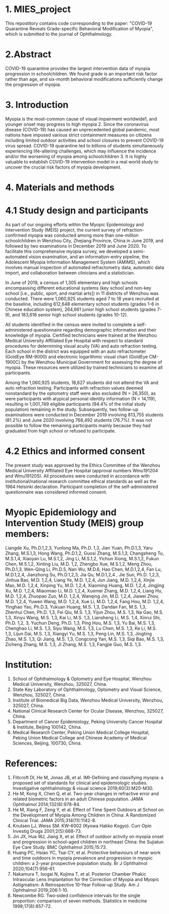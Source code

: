 # 1. MIES_project

This repostitory contains code corresponding to the paper: "COVID-19 Quarantine Reveals Grade-specific Behavioral Modification of Myopia", which is submitted to the journal of Ophthalmology.

# 2.Abstract
COVID-19 quarantine provides the largest intervention data of myopia progression in schoolchildren. We found grade is an important risk factor rather than age, and six-month behavioral modifications sufficiently change the progression of myopia.

# 3. Introduction
Myopia is the most-common cause of visual impairment worldwide1, and younger onset may progress to high myopia 2. Since the coronavirus disease (COVID-19) has caused an unprecedented global pandemic, most nations have imposed various strict containment measures on citizens including limited outdoor activities and school closures to prevent COVID-19 virus spread. COVID-19 quarantine led to billions of students simultaneously experiencing life-altering challenges, which may influence the incidence and/or the worsening of myopia among schoolchildren 3. It is highly valuable to establish COVID-19 intervention model in a real world study to uncover the crucial risk factors of myopia development.

# 4. Materials and methods
# 4.1 Study design and participants
As part of our ongoing efforts within the Myopic Epidemiology and Intervention Study (MEIS) project, the current survey of refraction-confirmed myopia was conducted among more than one-million schoolchildren in Wenzhou City, Zhejiang Province, China in June 2019, and followed by two examinations in December 2019 and June 2020. To facilitate this comprehensive myopia survey, we developed a semi-automated vision examination, and an information-entry pipeline, the Adolescent Myopia Information Management System (AMIMS), which involves manual inspection of automated refractometry data, automatic data import, and collaboration between clinicians and a statistician.

In June of 2019, a census of 1,305 elementary and high schools encompassing different educational systems (key school and non-key school [i.e., public, sport, and martial arts]) in 11 districts of Wenzhou was conducted. There were 1,060,925 students aged 7 to 18 years recruited at the baseline, including 612,648 elementary school students (grades 1-6 in Chinese education system), 264,661 junior high school students (grades 7-9), and 183,616 senior high school students (grades 10-12).

All students identified in the census were invited to complete a self-administered questionnaire regarding demographic information and their knowledge of myopia. Certified technicians were trained at the Wenzhou Medical University Affiliated Eye Hospital with respect to standard procedures for determining visual acuity (VA) and auto refraction testing. Each school in the district was equipped with an auto refractometer (GoldEye RM-9000) and electronic logarithmic visual chart (GoldEye CM-1900C) by the Wenzhou Municipal Government for assessing the degree of myopia. These resources were utilized by trained technicians to examine all participants.

Among the 1,060,925 students, 18,627 students did not attend the VA and auto refraction testing. Participants with refraction values deemed nonstandard by the optometry staff were also excluded (N = 26,350), as were participants with atypical personal identity information (N = 14,119), resulting in 1,001,749 eligible participants (94.4% of the initial study population) remaining in the study. Subsequently, two follow-up examinations were conducted in December 2019 involving 813,755 students (81.2%) and June 2020 involving 768,492 students (76.7%). It was not possible to follow the remaining participants mainly because they had graduated from high school or refused to participate.

# 4.2 Ethics and informed consent
The present study was approved by the Ethics Committee of the Wenzhou Medical University Affiliated Eye Hospital (approval numbers Wmu191204 and Wmu191205). All procedures were conducted in accordance with institutional/national research committee ethical standards as well as the 1964 Helsinki declaration. Participant completion of the self-administered questionnaire was considered informed consent.








# Myopic Epidemiology and Intervention Study (MEIS) group members:
Liangde Xu, Ph.D.1,2,3, Yunlong Ma, Ph.D. 1,3, Jian Yuan, Ph.D.1,3, Yaru Zhang, M.S.1,3, Hong Wang, Ph.D.1,2, Guosi Zhang, M.S.1,3, Changsheng Tu, M.S.1,4, Xiaoyan Lu, M.S.1,2, Jing Li, M.S.1,2, Yichun Xiong, M.S.1,2, Fukun Chen, M.S.1,2, Xinting Liu, M.D. 1,2, Zhengbo Xue, M.S.1,2, Meng Zhou, Ph.D.1,3, Wen-Qing Li, Ph.D.5, Nan Wu, M.D.6, Hao Chen, M.D.1,2,4, Fan Lu, M.D.1,2,4, Jianzhong Su, Ph.D.1,2,3, Jia Qu, M.D.1,2,4 , Jie Sun, Ph.D. 1,2,3, Jinhua Bao, M.D. 1,2,4, Liang Ye, M.D. 1,2,4, Jun Jiang, M.D. 1,2,4, Xinjie Mao, M.D. 1,2,4, Xinping Yu, M.D. 1,2,4, Xiaoming Huang, M.D. 1,2,4, Jingjing Xu, M.D. 1,2,4, Miaomiao Li, M.D. 1,2,4, Xuemei Zhang, M.D. 1,2,4, Liang Hu, M.D. 1,2,4, Zhuopao Zuo, M.D. 1,2,4, Wanqing Jin, M.D. 1,2,4, Jiawei Zhou, M.D. 1,2,4, Yuwen Wang, M.D. 1,2,4, Xue Li, M.D. 1,2,4, Fang Hou, M.D. 1,2,4, Yinghao Yao, Ph.D.3, Yukuan Huang, M.S. 1,3, Dandan Fan, M.S. 1,3, Zhenhui Chen, Ph.D. 1,3, Fei Qiu, M.S. 1,3, Yijun Zhou, M.S. 1,3, Na Gao, M.S. 1,3, Xinyu Wang, M.S. 1,3, Kai Li, M.S. 1,3, Liansheng Li, M.S. 1,4, Xinrui Shi, Ph.D. 1,2, 3, Yuchun Deng, Ph.D. 1,3, Ping Hou, M.S. 1,3, Yu Bai, M.S. 1,3, Chenghao Li, M.S. 1,3, Siyu Wang, M.S. 1,3, Lu Chen, M.S. 1,3, Ke Li, M.S. 1,3, Lijun Dai, M.S. 1,3, Xiangyi Yu, M.S. 1,3, Peng Lin, M.S. 1,3, Jingting Zhao, M.S. 1,3, Qi Jiang, M.S. 1,3, Congcong Yan, M.S. 1,3, Siqi Bao, M.S. 1,3, Zicheng Zhang, M.S. 1,3, Ji Zhang, M.S. 1,3, Fangjie Guo, M.S. 1,3.

# Institution:
1. School of Ophthalmology & Optometry and Eye Hospital, Wenzhou Medical University, Wenzhou, 325027, China.
2. State Key Laboratory of Ophthalmology, Optometry and Visual Science, Wenzhou, 325027, China.
3. Institute of Biomedical Big Data, Wenzhou Medical University, Wenzhou, 325027, China.
4. National Clinical Research Center for Ocular Disease, Wenzhou, 325027, China.
5. Department of Cancer Epidemiology, Peking University Cancer Hospital & Institute, Beijing 100142, China.
6. Medical Research Center, Peking Union Medical College Hospital, Peking Union Medical College and Chinese Academy of Medical Sciences, Beijing, 100730, China.





# References:
1. Flitcroft DI, He M, Jonas JB, et al. IMI–Defining and classifying myopia: a proposed set of standards for clinical and epidemiologic studies. Investigative ophthalmology & visual science 2019;60(3):M20-M30.
2. He M, Kong X, Chen Q, et al. Two-year changes in refractive error and related biometric factors in an adult Chinese population. JAMA Ophthalmol 2014;132(8):978-84.
3. He M, Xiang F, Zeng Y, et al. Effect of Time Spent Outdoors at School on the Development of Myopia Among Children in China: A Randomized Clinical Trial. JAMA 2015;314(11):1142-8.
4. Knutsen LJ, Weiss SM. KW-6002 (Kyowa Hakko Kogyo). Curr Opin Investig Drugs 2001;2(5):668-73.
5. Jin JX, Hua WJ, Jiang X, et al. Effect of outdoor activity on myopia onset and progression in school-aged children in northeast China: the Sujiatun Eye Care Study. BMC Ophthalmol 2015;15:73.
6. Huang PC, Hsiao YC, Tsai CY, et al. Protective behaviours of near work and time outdoors in myopia prevalence and progression in myopic children: a 2-year prospective population study. Br J Ophthalmol 2020;104(7):956-61.
7. Nakamura T, Isogai N, Kojima T, et al. Posterior Chamber Phakic Intraocular Lens Implantation for the Correction of Myopia and Myopic Astigmatism: A Retrospective 10-Year Follow-up Study. Am J Ophthalmol 2019;206:1-10.
8. Newcombe RG. Two‐sided confidence intervals for the single proportion: comparison of seven methods. Statistics in medicine 1998;17(8):857-72.
 
